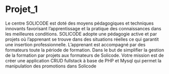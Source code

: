 # Projet_1
   
Le centre SOLICODE est doté des moyens pédagogiques et techniques innovants favorisant l’apprentissage et la pratique des connaissances dans les meilleures conditions. SOLICODE adopte une pédagogie active et par projets où l’apprenant se trouve dans des situations réelles ce qui garantit une insertion professionnelle. L’apprenant est accompagné par des formateurs toute la période de formation.
Dans le but de simplifier la gestion de la formation par projets aux formateurs de Solicode. Votre mission est de créer une application CRUD fullstack à base de PHP et Mysql qui permet la manipulation des promotions dans Solicode


